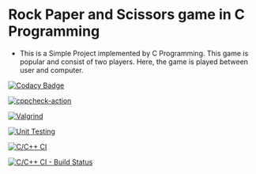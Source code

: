 # Rock Paper and Scissors game in C Programming

* This is a Simple Project implemented by C Programming. This game is popular and consist of two players. Here, the game is played between user and computer.

[![Codacy Badge](https://app.codacy.com/project/badge/Grade/e217bddae1a9436d8a9946c5a17fc4e4)](https://www.codacy.com/gh/Priyadharshni05/MiniProject_RockPaperScissor/dashboard?utm_source=github.com&amp;utm_medium=referral&amp;utm_content=Priyadharshni05/MiniProject_RockPaperScissor&amp;utm_campaign=Badge_Grade)

[![cppcheck-action](https://github.com/Priyadharshni05/MiniProject_RockPaperScissor/actions/workflows/cppcheck.yml/badge.svg)](https://github.com/Priyadharshni05/MiniProject_RockPaperScissor/actions/workflows/cppcheck.yml)

[![Valgrind](https://github.com/Priyadharshni05/MiniProject_RockPaperScissor/actions/workflows/Valgrind.yml/badge.svg)](https://github.com/Priyadharshni05/MiniProject_RockPaperScissor/actions/workflows/Valgrind.yml)

[![Unit Testing](https://github.com/Priyadharshni05/MiniProject_RockPaperScissor/actions/workflows/unit-test.yml/badge.svg)](https://github.com/Priyadharshni05/MiniProject_RockPaperScissor/actions/workflows/unit-test.yml)

[![C/C++ CI](https://github.com/Priyadharshni05/MiniProject_RockPaperScissor/actions/workflows/c-build.yml/badge.svg)](https://github.com/Priyadharshni05/MiniProject_RockPaperScissor/actions/workflows/c-build.yml)

[![C/C++ CI - Build Status](https://github.com/Priyadharshni05/MiniProject_RockPaperScissor/actions/workflows/c-cpp.yml/badge.svg)](https://github.com/Priyadharshni05/MiniProject_RockPaperScissor/actions/workflows/c-cpp.yml)
